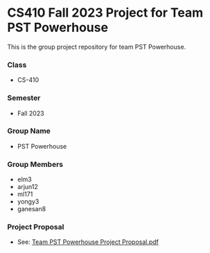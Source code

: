 # CS410 Fall 2023 Project for Team PST Powerhouse
This is the group project repository for team PST Powerhouse.

### Class
- CS-410

### Semester
- Fall 2023

### Group Name
- PST Powerhouse

### Group Members
- elm3
- arjun12
- ml171
- yongy3
- ganesan8

### Project Proposal
- See: [Team PST Powerhouse Project Proposal.pdf](https://github.com/millerer/cs410-fall-2023-pst-powerhouse/blob/main/Team%20PST%20Powerhouse%20Project%20Proposal.pdf)
